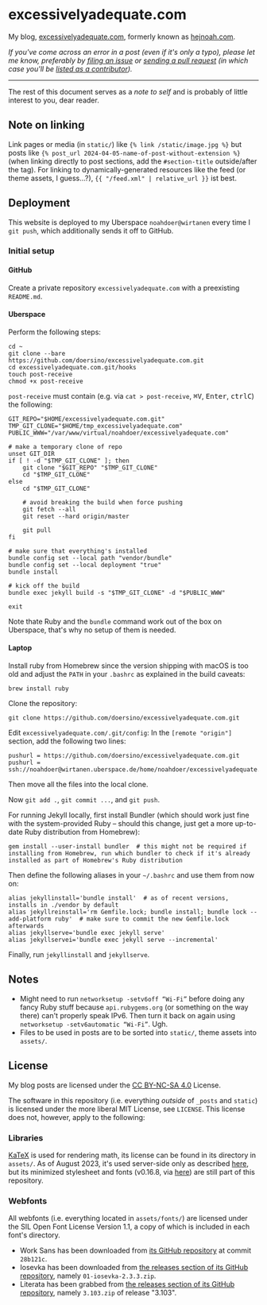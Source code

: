 # excessivelyadequate.com

My blog, [excessivelyadequate.com](https://excessivelyadequate.com), formerly known as [hejnoah.com](https://github.com/doersino/hejnoah.com).

*If you've come across an error in a post (even if it's only a typo), please let me know, preferably by [filing an issue](https://github.com/doersino/excessivelyadequate.com/issues/new) or [sending a pull request](https://github.com/doersino/excessivelyadequate.com) (in which case you'll be [listed as a contributor](https://github.com/doersino/excessivelyadequate.com/graphs/contributors)).*

---

The rest of this document serves as a *note to self* and is probably of little interest to you, dear reader.

## Note on linking

Link pages or media (in `static/`) like `{% link /static/image.jpg %}` but posts like `{% post_url 2024-04-05-name-of-post-without-extension %}` (when linking directly to post sections, add the `#section-title` outside/after the tag). For linking to dynamically-generated resources like the feed (or theme assets, I guess...?), `{{ "/feed.xml" | relative_url }}` ist best.


## Deployment

This website is deployed to my Uberspace `noahdoer@wirtanen` every time I `git push`, which additionally sends it off to GitHub.


### Initial setup

#### GitHub

Create a private repository `excessivelyadequate.com` with a preexisting `README.md`.


#### Uberspace

Perform the following steps:

```
cd ~
git clone --bare https://github.com/doersino/excessivelyadequate.com.git
cd excessivelyadequate.com.git/hooks
touch post-receive
chmod +x post-receive
```

`post-receive` must contain (e.g. via `cat > post-receive`, <kbd>⌘</kbd><kbd>V</kbd>, <kbd>Enter</kbd>, <kbd>ctrl</kbd><kbd>C</kbd>) the following:

```
GIT_REPO="$HOME/excessivelyadequate.com.git"
TMP_GIT_CLONE="$HOME/tmp_excessivelyadequate.com"
PUBLIC_WWW="/var/www/virtual/noahdoer/excessivelyadequate.com"

# make a temporary clone of repo
unset GIT_DIR
if [ ! -d "$TMP_GIT_CLONE" ]; then
    git clone "$GIT_REPO" "$TMP_GIT_CLONE"
    cd "$TMP_GIT_CLONE"
else
    cd "$TMP_GIT_CLONE"

    # avoid breaking the build when force pushing
    git fetch --all
    git reset --hard origin/master

    git pull
fi

# make sure that everything's installed
bundle config set --local path "vendor/bundle"
bundle config set --local deployment "true"
bundle install

# kick off the build
bundle exec jekyll build -s "$TMP_GIT_CLONE" -d "$PUBLIC_WWW"

exit
```

Note thate Ruby and the `bundle` command work out of the box on Uberspace, that's why no setup of them is needed.


#### Laptop

Install ruby from Homebrew since the version shipping with macOS is too old and adjust the `PATH` in your `.bashrc` as explained in the build caveats:

```
brew install ruby
```

Clone the repository:

```
git clone https://github.com/doersino/excessivelyadequate.com.git
```

Edit `excessivelyadequate.com/.git/config`: In the `[remote "origin"]` section, add the following two lines:

```
pushurl = https://github.com/doersino/excessivelyadequate.com.git
pushurl = ssh://noahdoer@wirtanen.uberspace.de/home/noahdoer/excessivelyadequate.com.git/
```

Then move all the files into the local clone.

Now `git add .`, `git commit ...`, and `git push`.

For running Jekyll locally, first install Bundler (which should work just fine with the system-provided Ruby – should this change, just get a more up-to-date Ruby distribution from Homebrew):

```
gem install --user-install bundler  # this might not be required if installing from Homebrew, run which bundler to check if it's already installed as part of Homebrew's Ruby distribution
```

Then define the following aliases in your `~/.bashrc` and use them from now on:

```
alias jekyllinstall='bundle install'  # as of recent versions, installs in ./vendor by default
alias jekyllreinstall='rm Gemfile.lock; bundle install; bundle lock --add-platform ruby'  # make sure to commit the new Gemfile.lock afterwards
alias jekyllserve='bundle exec jekyll serve'
alias jekyllservei='bundle exec jekyll serve --incremental'
```

Finally, run `jekyllinstall` and `jekyllserve`.


## Notes

* Might need to run `networksetup -setv6off “Wi-Fi”` before doing any fancy Ruby stuff because `api.rubygems.org` (or something on the way there) can't properly speak IPv6. Then turn it back on again using `networksetup -setv6automatic “Wi-Fi”`. Ugh.
* Files to be used in posts are to be sorted into `static/`, theme assets into `assets/`.


## License

My blog posts are licensed under the [CC BY-NC-SA 4.0](https://creativecommons.org/licenses/by-nc-sa/4.0/) License.

The software in this repository (i.e. everything *outside* of `_posts` and `static`) is licensed under the more liberal MIT License, see `LICENSE`. This license does not, however, apply to the following:

### Libraries

[KaTeX](https://katex.org) is used for rendering math, its license can be found in its directory in `assets/`. As of August 2023, it's used server-side only as described [here](https://www.xuningyang.com/blog/2021-01-11-katex-with-jekyll/), but its minimized stylesheet and fonts (v0.16.8, via [here](https://github.com/KaTeX/KaTeX/releases)) are still part of this repository.

### Webfonts

All webfonts (i.e. everything located in `assets/fonts/`) are licensed under the SIL Open Font License Version 1.1, a copy of which is included in each font's directory.

* Work Sans has been downloaded from [its GitHub repository](https://github.com/weiweihuanghuang/Work-Sans) at commit `28b121c`.
* Iosevka has been downloaded from [the releases section of its GitHub repository](https://github.com/be5invis/Iosevka/releases), namely `01-iosevka-2.3.3.zip`.
* Literata has been grabbed from [the releases section of its GitHub repository](https://github.com/googlefonts/literata/releases/), namely `3.103.zip` of release "3.103".
